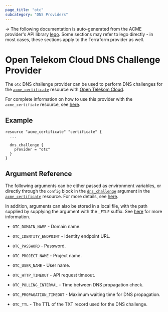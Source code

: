 ```yaml
---
page_title: "otc"
subcategory: "DNS Providers"
---
```


-> The following documentation is auto-generated from the ACME
provider's API library [lego](https://go-acme.github.io/lego/).  Some
sections may refer to lego directly - in most cases, these sections
apply to the Terraform provider as well.

# Open Telekom Cloud DNS Challenge Provider

The `otc` DNS challenge provider can be used to perform DNS challenges for
the [`acme_certificate`][resource-acme-certificate] resource with
[Open Telekom Cloud](https://cloud.telekom.de/en).

[resource-acme-certificate]: ../resources/certificate.md

For complete information on how to use this provider with the `acme_certifiate`
resource, see [here][resource-acme-certificate-dns-challenges].

[resource-acme-certificate-dns-challenges]: ./certificate.md#using-dns-challenges

## Example

```hcl
resource "acme_certificate" "certificate" {
  ...

  dns_challenge {
    provider = "otc"
  }
}
```
## Argument Reference

The following arguments can be either passed as environment variables, or
directly through the `config` block in the
[`dns_challenge`][resource-acme-certificate-dns-challenge-arg] argument in the
[`acme_certificate`][resource-acme-certificate] resource. For more details, see
[here][resource-acme-certificate-dns-challenges].

[resource-acme-certificate-dns-challenge-arg]: ./certificate.md#dns_challenge

In addition, arguments can also be stored in a local file, with the path
supplied by supplying the argument with the `_FILE` suffix. See
[here][acme-certificate-file-arg-example] for more information.

[acme-certificate-file-arg-example]: ./certificate.md#using-variable-files-for-provider-arguments

* `OTC_DOMAIN_NAME` - Domain name.
* `OTC_IDENTITY_ENDPOINT` - Identity endpoint URL.
* `OTC_PASSWORD` - Password.
* `OTC_PROJECT_NAME` - Project name.
* `OTC_USER_NAME` - User name.

* `OTC_HTTP_TIMEOUT` - API request timeout.
* `OTC_POLLING_INTERVAL` - Time between DNS propagation check.
* `OTC_PROPAGATION_TIMEOUT` - Maximum waiting time for DNS propagation.
* `OTC_TTL` - The TTL of the TXT record used for the DNS challenge.


